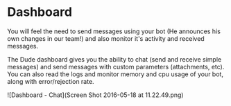 # Dashboard

 You will feel the need to send messages using your bot (He announces his own changes in our team!) and also monitor it's activity and received messages.
 
 The Dude dashboard gives you the ability to chat (send and receive simple messages) and send messages with custom parameters (attachments, etc). You can also read the logs and monitor memory and cpu usage of your bot, along with error/rejection rate.
 
 ![Dashboard - Chat](Screen Shot 2016-05-18 at 11.22.49.png)
 
 